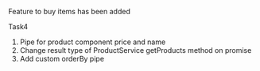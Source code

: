 Feature to buy items has been added

Task4
1. Pipe for product component price and name
2. Change result type of ProductService getProducts method on promise
3. Add custom orderBy pipe